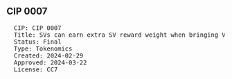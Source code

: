 ## CIP 0007

<pre>
  CIP: CIP 0007
  Title: SVs can earn extra SV reward weight when bringing Validators or apps to the Canton Network
  Status: Final
  Type: Tokenomics
  Created: 2024-02-29
  Approved: 2024-03-22
  License: CC7
</pre>

